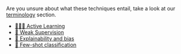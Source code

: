Are you unsure about what these techniques entail, take a look at our [terminology](/getting_started/terminology) section.

- [👨🏽‍🏫 Active Learning](./active_learning)
- [👮 Weak Supervision](./weak_supervision)
- [🔎 Explainability and bias](./explainability)
- [🔫 Few-shot classification](./few_shot)